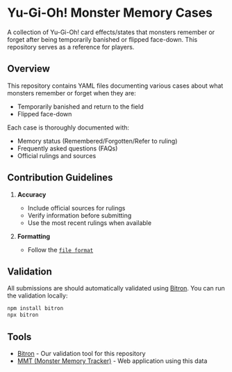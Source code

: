 # Yu-Gi-Oh! Monster Memory Cases

A collection of Yu-Gi-Oh! card effects/states that monsters remember or forget after being temporarily banished or flipped face-down. This repository serves as a reference for players.

## Overview

This repository contains YAML files documenting various cases about what monsters remember or forget when they are:
- Temporarily banished and return to the field
- Flipped face-down

Each case is thoroughly documented with:
- Memory status (Remembered/Forgotten/Refer to ruling)
- Frequently asked questions (FAQs)
- Official rulings and sources

## Contribution Guidelines

1. **Accuracy**
   - Include official sources for rulings
   - Verify information before submitting
   - Use the most recent rulings when available

2. **Formatting**
   - Follow the [`file format`](/file_format.md)

## Validation

All submissions are should automatically validated using [Bitron](https://github.com/satellaa/bitron). You can run the validation locally:

```bash
npm install bitron
npx bitron
```

## Tools

- [Bitron](https://github.com/satellaa/bitron) - Our validation tool for this repository
- [MMT (Monster Memory Tracker)](https://github.com/satellaa/mmt) - Web application using this data